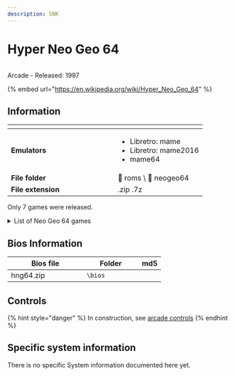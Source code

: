 ```yaml
---
description: SNK
---
```


# Hyper Neo Geo 64

<div align="left"><figure><img src="https://raw.githubusercontent.com/fabricecaruso/es-theme-carbon/52ff37c9e265587d006945a2ba695b5a962b3a3d/art/logos/neogeo64.svg" alt=""><figcaption></figcaption></figure></div>

Arcade - Released: 1997

{% embed url="https://en.wikipedia.org/wiki/Hyper_Neo_Geo_64" %}

## Information

<table data-header-hidden><thead><tr><th width="224"></th><th></th></tr></thead><tbody><tr><td><strong>Emulators</strong></td><td><ul><li>Libretro: mame</li><li>Libretro: mame2016</li><li>mame64</li></ul></td></tr><tr><td><strong>File folder</strong></td><td><span data-gb-custom-inline data-tag="emoji" data-code="1f4c2">📂</span> roms \ <span data-gb-custom-inline data-tag="emoji" data-code="1f4c2">📂</span> neogeo64</td></tr><tr><td><strong>File extension</strong></td><td>.zip .7z</td></tr></tbody></table>



Only 7 games were released.

<details>

<summary>List of Neo Geo 64 games</summary>

_Beast Busters: Second Nightmare_

_Buriki One_

_Fatal Fury: Wild Ambition_

_Road's Edge_

_Samurai Shodown 64: Warriors Rage_

_Samurai Shodown 64_

_Xtreme Rally_

</details>

## Bios Information

<table><thead><tr><th width="154">Bios file</th><th width="108">Folder</th><th>md5</th></tr></thead><tbody><tr><td>hng64.zip</td><td><code>\bios</code></td><td></td></tr></tbody></table>

## Controls

{% hint style="danger" %}
In construction, see [arcade controls](../../../controllers/supported-controllers/arcade-sticks.md)
{% endhint %}

## Specific system information

There is no specific System information documented here yet.
